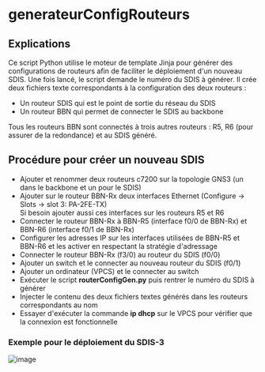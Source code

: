 # generateurConfigRouteurs

## Explications

Ce script Python utilise le moteur de template Jinja pour générer des configurations de routeurs afin de faciliter le déploiement d'un nouveau SDIS. Une fois lancé, le script demande le numéro du SDIS à générer. 
Il crée deux fichiers texte correspondants à la configuration des deux routeurs :  
- Un routeur SDIS qui est le point de sortie du réseau du SDIS
- Un routeur BBN qui permet de connecter le SDIS au backbone    

Tous les routeurs BBN sont connectés à trois autres routeurs : R5, R6 (pour assurer de la redondance) et au SDIS généré.  

## Procédure pour créer un nouveau SDIS
- Ajouter et renommer deux routeurs c7200 sur la topologie GNS3 (un dans le backbone et un pour le SDIS)
- Ajouter sur le routeur BBN-Rx deux interfaces Ethernet (Configure -> Slots -> slot 3: PA-2FE-TX)  
 Si besoin ajouter aussi ces interfaces sur les routeurs R5 et R6
- Connecter le routeur BBN-Rx à BBN-R5 (interface f0/0 de BBN-Rx) et BBN-R6 (interface f0/1 de BBN-Rx)
- Configurer les adresses IP sur les interfaces utilisées de BBN-R5 et BBN-R6 et les activer en respectant la stratégie d'adressage
- Connecter le routeur BBN-Rx (f3/0) au routeur du SDIS (f0/0)
- Ajouter un switch et le connecter au nouveau routeur du SDIS (f0/1)
- Ajouter un ordinateur (VPCS) et le connecter au switch
- Exécuter le script **routerConfigGen.py** puis rentrer le numéro du SDIS à générer
- Injecter le contenu des deux fichiers textes générés dans les routeurs correspondants au nom
- Essayer d'exécuter la commande **ip dhcp** sur le VPCS pour vérifier que la connexion est fonctionnelle

### Exemple pour le déploiement du SDIS-3
![image](https://user-images.githubusercontent.com/71138452/148044142-8fbc6384-a565-4f42-a54c-e25801f9182b.png)
